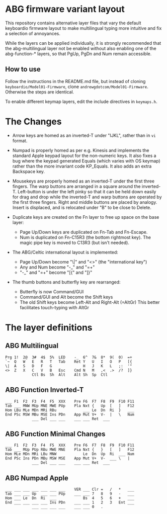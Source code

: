ABG firmware variant layout
===========================

This repository contains alternative layer files that vary the default 
keyboardio firmware layout to make multilingual typing more intuitive and
fix a selection of annoyances.

While the layers can be applied individually, it is strongly recommended
that the abg-multilingual layer not be enabled without also enabling one of
the abg-function-* layers, so that PgUp, PgDn and Num remain accessible.

How to use
----------

Follow the instructions in the README.md file, but instead of cloning
`keyboardio/Model01-Firmware`, clone `andrewgdotcom/Model01-Firmware`.
Otherwise the steps are identical.

To enable different keymap layers, edit the include directives in `keymaps.h`.

The Changes
===========

* Arrow keys are homed as an inverted-T under "IJKL", rather than in `vi` format.

* Numpad is properly homed as per e.g. Kinesis and implements the standard Apple
	keypad layout for the non-numeric keys. It also fixes a bug where
	the keypad generated Equals (which varies with OS keymap) rather than
	the more invariant code KP_Equals. It also adds an extra Backspace key.

* Mousekeys are properly homed as an inverted-T under the first three fingers.
	The warp buttons are arranged in a square around the inverted-T.
	Left-button is under the left pinky so that it can be held down easily
	for drag and drop while the inverted-T and warp buttons are operated by
	the first three fingers. Right and middle buttons are placed by analogy.
	Insert is displaced, and is relocated under "B" to be close to Delete.

* Duplicate keys are created on the Fn layer to free up space on the base layer:

	* Page Up/Down keys are duplicated on Fn-Tab and Fn-Escape.
	* Num is duplicated on Fn-C15R3 (the bottom rightmost key).
		The magic pipe key is moved to C13R3 (but isn't needed).

* The ABG/Celtic international layout is implemented:

	* Page Up/Down become "\\|" and "<>" (the "international key")
	* Any and Num become "-_" and "=+"
	* "-_" and "=+" become "[{" and "]}"

* The thumb buttons and butterfly key are rearranged:

	* Butterfly is now Command/GUI
	* Command/GUI and Alt become the Shift keys
	* The old Shift keys become Left-Alt and Right-Alt (=AltGr)
		This better facilitates touch-typing with AltGr

The layer definitions
=====================

ABG Multilingual
----------------

```
Prg 1!  2@  3#  4$  5%  LED    -_  6^  7&  8*  9(  0)  =+
`~  Q   W   E   R   T   Tab    Ret Y   U   I   O   P   [{
\|  A   S   D   F   G              H   J   K   L   ;:  '"
<>  Z   X   C   V   B   Esc    Cmd N   M   ,<  .>  /?  ]}
            Ctl Bs  Sh  Alt    Alt Sh  Sp  Ctl
```

ABG Function Inverted-T
-----------------------

```
___ F1  F2  F3  F4  F5  XXX    Pre F6  F7  F8  F9  F10 F11
Tab ___ MNW MUp MNE MWE PUp    Pla Nxt {   Up  [   ]   F12
Hom LBu MLe MDn MRi RBu            ___ Le  Dn  Ri  }   ___
End PSc MSW MBu MSE Ins PDn    App Mut V+  V-  |   \   Num
            ___ Del ___ ___    ___ ___ Ret  ___
```

ABG Function Minimal Changes
----------------------------

```
___ F1  F2  F3  F4  F5  XXX    Pre F6  F7  F8  F9  F10 F11
Tab ___ MUp PUp RBu MWE MNE    Pla Nxt {   }   [   ]   F12
Hom MLe MDn MRi LBu MNW            Le  Dn  Up  Ri  ___ Num
End PSc Ins PDn MBu MSW MSE    App Mut V+  V-  ___ \   |
            ___ Del ___ ___    ___ ___ Ret  ___
```

ABG Numpad Apple
----------------

```
___ ___ ___ ___ ___ ___ ___    VER ___ Clr =   /   *   ___
Tab ___ ___ Up  ___ ___ PUp    ___ ___ 7   8   9   -   ___
Hom ___ Le  Dn  Ri  ___            Bs  4   5   6   +   ___
End ___ ___ ___ ___ Ins PDn    ___ ___ 1   2   3   Ent ___
            ___ ___ ___ ___    ___ ___ 0   .
```

